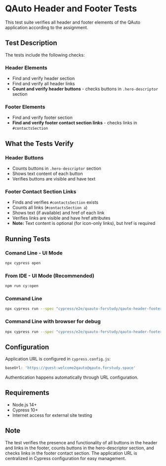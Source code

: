 # QAuto Header and Footer Tests

This test suite verifies all header and footer elements of the QAuto application according to the assignment.

## Test Description

The tests include the following checks:

### Header Elements
- Find and verify header section
- Find and verify all header links
- **Count and verify header buttons** - checks buttons in `.hero-descriptor` section

### Footer Elements
- Find and verify footer section
- **Find and verify footer contact section links** - checks links in `#contactsSection`

## What the Tests Verify

### Header Buttons
- Counts buttons in `.hero-descriptor` section
- Shows text content of each button
- Verifies buttons are visible and have text

### Footer Contact Section Links
- Finds and verifies `#contactsSection` exists
- Counts all links (`#contactsSection a`)
- Shows text (if available) and href of each link
- Verifies links are visible and have href attributes
- **Note:** Text content is optional (for icon-only links), but href is required

## Running Tests

### Comand Line - UI Mode
```bash
npx cypress open
```

### From IDE - UI Mode (Recommended)
```bash
npm run cy:open
```

### Command Line
```bash
npx cypress run --spec "cypress/e2e/quauto-forstudy/qauto-header-footer.cy.js"
```

### Command Line with browser for debug
```bash
npx cypress run --spec "cypress/e2e/quauto-forstudy/qauto-header-footer.cy.js" --browser chrome --headed
```

## Configuration

Application URL is configured in `cypress.config.js`:
```javascript
baseUrl: 'https://guest:welcome2qauto@qauto.forstudy.space'
```

Authentication happens automatically through URL configuration.

## Requirements

- Node.js 14+
- Cypress 10+
- Internet access for external site testing

## Note

The test verifies the presence and functionality of all buttons in the header and links in the footer, counts buttons in the hero-descriptor section, and checks links in the footer contact section. The application URL is centralized in Cypress configuration for easy management.
